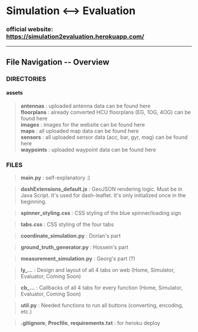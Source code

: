 # Simulation ⟷  Evaluation

### official website: https://simulation2evaluation.herokuapp.com/

---
## File Navigation -- Overview
### DIRECTORIES
#### assets
> **antennas** : uploaded antenna data can be found here  
> **floorplans** : already converted HCU floorplans (EG, 1OG, 4OG) can be found here  
> **images** : images for the website can be found here  
> **maps** : all uploaded map data can be found here  
> **sensors** : all uploaded sensor data (acc, bar, gyr, mag) can be found here  
> **waypoints** : uploaded waypoint data can be found here  

### FILES
> **main.py** : self-explanatory :)

> **dashExtensions_default.js** : GeoJSON rendering logic. Must be in Java Script. It's used for dash-leaflet. It's only initialized once in the beginning.

> **spinner_styling.css** : CSS styling of the blue spinner/loading sign

> **tabs.css** : CSS styling of the four tabs

> **coordinate_simulation.py** : Dorian's part

> **ground_truth_generator.py** : Hossein's part

> **measurement_simulation.py** : Georg's part (?)

> **ly_...** : Design and layout of all 4 tabs on web (Home, Simulator, Evaluator, Coming Soon)

> **cb_...** : Callbacks of all 4 tabs for every function (Home, Simulator, Evaluator, Coming Soon)

> **util.py** : Needed functions to run all buttons (converting, encoding, etc.)

> **.gitignore**, **Procfile**, **requirements.txt** : for heroku deploy

